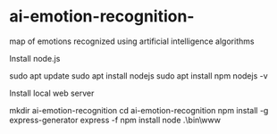 # ai-emotion-recognition-
map of emotions recognized using artificial intelligence algorithms


Install node.js

sudo apt update
sudo apt install nodejs
sudo apt install npm
nodejs -v

Install local web server

mkdir ai-emotion-recognition
cd ai-emotion-recognition
npm install -g express-generator
express -f
npm install
node .\bin\www


